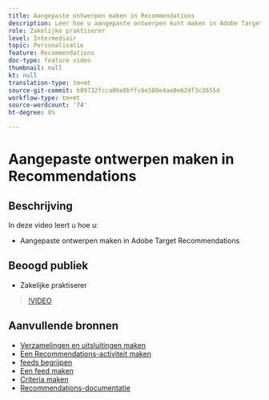 ```yaml
---
title: Aangepaste ontwerpen maken in Recommendations
description: Leer hoe u aangepaste ontwerpen kunt maken in Adobe Target Recommendations.
role: Zakelijke praktiserer
level: Intermediair
topic: Personalisatie
feature: Recommendations
doc-type: feature video
thumbnail: null
kt: null
translation-type: tm+mt
source-git-commit: b89732fcca0be8bffc6e580e4ae0e62df3c3655d
workflow-type: tm+mt
source-wordcount: '74'
ht-degree: 0%

---
```



# Aangepaste ontwerpen maken in Recommendations

## Beschrijving

In deze video leert u hoe u:

* Aangepaste ontwerpen maken in Adobe Target Recommendations

## Beoogd publiek

* Zakelijke praktiserer

>[!VIDEO](https://video.tv.adobe.com/v/27687?quality=12)

## Aanvullende bronnen

* [Verzamelingen en uitsluitingen maken](create-collections-and-exclusions.md)
* [Een Recommendations-activiteit maken](create-a-recommendations-activity.md)
* [feeds begrijpen](understanding-feeds.md)
* [Een feed maken](create-a-feed.md)
* [Criteria maken](create-criteria.md)
* [Recommendations-documentatie](https://docs.adobe.com/content/help/en/target/using/recommendations/recommendations.html)